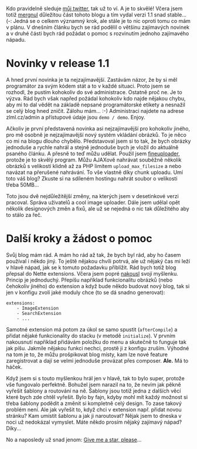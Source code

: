 Kdo pravidelně sleduje [můj twitter](https://twitter.com/mrtnzlml), tak už to ví. A je to skvělé! Včera jsem totiž [mergnul](https://github.com/mrtnzlml/zlml.cz/commit/b21775df522271e81302d2987ff44d5285b245eb) důležitou část tohoto blogu a tím vydal verzi 1.1 snad stable... (-: Jedná se o celkem významný krok, ale stále je to nic oproti tomu co mám v plánu. V dnešním článku bych se rád podělil o většinu zajímavých novinek a v druhé části bych rád požádat o pomoc s rozvinutím jednoho zajímavého nápadu.

Novinky v release 1.1
=====================
A hned první novinka je ta nejzajímavější. Zastávám názor, že by si měl programátor za svým kódem stát a to v každé situaci. Proto jsem se rozhodl, že pustím kohokoliv do své administrace. Ostatně proč ne. Je to výzva. Rád bych však napřed požádal kohokoliv kdo najde nějakou chybu, aby mi to dal vědět na základě nepsané programátorské etikety a nesnažil se celý blog hned zničit. Zálohu mám... :-) Administraci najdete na adrese zlml.cz/admin a přístupové údaje jsou `demo / demo`. Enjoy.

Ačkoliv je první představená novinka asi nejzajímavější pro kohokoliv jiného, pro mě osobně je nejzajímavější nový systém vkládání obrázků. To je něco co mi na blogu dlouho chybělo. Představoval jsem si to tak, že bych obrázky jednoduše a rychle nahrál a stejně jednoduše bych je vložil do aktuálně psaného článku. A přesně to teď můžu udělat. Použil jsem [fineuploader](http://fineuploader.com/), protože je to skvělý program. Můžu AJAXově nahrávat souběžně několik obrázků s velikostí klidně až za PHP limitem `upload_max_filesize` a nebo navázat na přerušené nahrávání. To vše vlastně díky chunk uploadu. Umí toto váš blog? Zkuste si na sdíleném hostingu nahrát soubor o velikosti třeba 50MB...

Toto jsou dvě nejdůležitější změny, na kterých jsem v desetinkové verzi pracoval. Správa uživatelů a cool image uploader. Dále jsem udělal opět několik designových změn a fixů, ale už se nejedná o nic tak důležitého aby to stálo za řeč.

Další kroky a žádost o pomoc
============================
Svůj blog mám rád. A mám ho rád až tak, že bych byl rád, aby ho časem používal i někdo jiný. To ještě nějakou chvíli potrvá, ale už nějaký čas mi leží v hlavě nápad, jak se k tomuto požadavku přiblížit. Rád bych totiž blog přepsal do Nette extensions. Včera jsem popré [nakousl](https://github.com/mrtnzlml/zlml.cz/commit/1ffc33bc5dddbadfc1b6ce7d30dccb09938800cb) svojí myšlenku. Princip je jednoduchý. Přepíšu například funkcionalitu obrázků (nebo čehokoliv jiného) do extension a když bude někdo budovat nový blog, tak si jen v konfigu zvolí jaké moduly chce (to se dá snadno generovat):

```neon
extensions:
	- ImageExtension
    - SearchExtension
    - ...
```

Samotné extension má potom za úkol se samo spustit (`afterCompile`) a přidat nějaké funkcionality do stacku (v metodě `initialize`). V prvním nakousnutí například přidávám položku do menu a skutečně to funguje tak jak píšu. Jakmile nějakou funkci nechci, prostě ji z konfigu zruším. Výhodné na tom je to, že můžu prošpikovat blog místy, kam lze nové feature zaregistrovat a dají se velmi jednoduše provázat přes composer. **Ale.** Má to háček.

Když jsem si s touto myšlenkou hrál jen v hlavě, tak to bylo super, protože vše fungovalo perfektně. Bohužel jsem narazil na to, že nevím jak pěkně vyřešit šablony a routování na ně. Šablony jsou totiž jedna z dalších věcí které bych zde chtěl vyřešit. Bylo by fajn, kdyby mohl mít každý možnost si třeba šablony podědit a změnit si kompletně celý design. To zase takový problém není. Ale jak vyřešit to, když chci v extension např. přidat novou stránku? Kam umístit šablonu a jak ji naroutovat? Nějak jsem to dneska v noci už nedokázal vymyslet. Máte někdo prosím nějaký zajímavý nápad? Díky...

No a naposledy už snad jenom: [Give me a star, please](https://github.com/mrtnzlml/zlml.cz)...